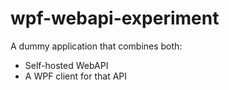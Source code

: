 wpf-webapi-experiment
=====================

A dummy application that combines both:

* Self-hosted WebAPI
* A WPF client for that API

